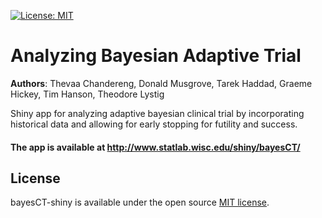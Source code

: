 [![License: MIT](https://img.shields.io/badge/License-MIT-yellow.svg)](https://opensource.org/licenses/MIT)

# Analyzing Bayesian Adaptive Trial 

**Authors**: Thevaa Chandereng, Donald Musgrove, Tarek Haddad, Graeme Hickey, Tim Hanson, Theodore Lystig

Shiny app for analyzing adaptive bayesian clinical trial by incorporating historical data and allowing for early stopping for futility and success. 


#### The app is available at http://www.statlab.wisc.edu/shiny/bayesCT/

License
------------
bayesCT-shiny is available under the open source [MIT license](http://opensource.org/licenses/MIT).


